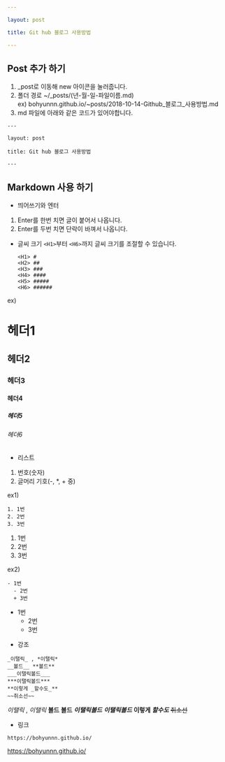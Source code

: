 ```yaml
---

layout: post

title: Git hub 블로그 사용방법

---
```


Post 추가 하기
-------------------
1. _post로 이동해 new 아이콘을 눌러줍니다.
2. 폴더 경로 
 ~/_posts/(년-월-일-파일이름.md)  
  ex) bohyunnn.github.io/~posts/2018-10-14-Github_블로그_사용방법.md
3. md 파일에 아래와 같은 코드가 있어야합니다.  

```  
---

layout: post

title: Git hub 블로그 사용방법

---
```  

Markdown 사용 하기
-------------------
* 띄어쓰기와 엔터
1. Enter를 한번 치면 글이 붙어서 나옵니다.
2. Enter를 두번 치면 단락이 바껴서 나옵니다.  

* 글씨 크기
```<H1>```부터 ```<H6>```까지 글씨 크기를 조절할 수 있습니다.

  ```
  <H1> #  
  <H2> ##  
  <H3> ###  
  <H4> ####  
  <H5> #####  
  <H6> ######
  ```

ex)
# 헤더1
## 헤더2
### 헤더3
#### 헤더4
##### 헤더5
###### 헤더6
  
* 리스트
 1. 번호(숫자)
 2. 글머리 기호(-, *, + 중)
 
 ex1)
 ```
 1. 1번
 2. 2번
 3. 3번
 ```
 
 1. 1번
 2. 2번
 3. 3번
 
  ex2)
 ```
 - 1번
   - 2번
   + 3번
 ```
 - 1번
   - 2번
   + 3번
 
 * 강조
 ```
 _이탤릭_ , *이탤릭*
__볼드__ **볼드**
___이탤릭볼드___
***이탤릭볼드***
**이렇게 _할수도_**
~~취소선~~
 ```
 
 _이탤릭_ , *이탤릭*
__볼드__ **볼드**
___이탤릭볼드___
***이탤릭볼드***
**이렇게 _할수도_**
~~취소선~~

* 링크
```
https://bohyunnn.github.io/
```
https://bohyunnn.github.io/
